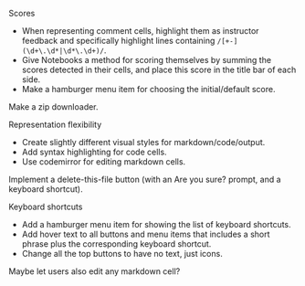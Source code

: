 
Scores

 * When representing comment cells, highlight them as instructor feedback and
   specifically highlight lines containing `/[+-](\d+\.\d*|\d*\.\d+)/`.
 * Give Notebooks a method for scoring themselves by summing the scores detected
   in their cells, and place this score in the title bar of each side.
 * Make a hamburger menu item for choosing the initial/default score.

Make a zip downloader.

Representation flexibility

 * Create slightly different visual styles for markdown/code/output.
 * Add syntax highlighting for code cells.
 * Use codemirror for editing markdown cells.

Implement a delete-this-file button (with an Are you sure? prompt, and a
keyboard shortcut).

Keyboard shortcuts

 * Add a hamburger menu item for showing the list of keyboard shortcuts.
 * Add hover text to all buttons and menu items that includes a short phrase
   plus the corresponding keyboard shortcut.
 * Change all the top buttons to have no text, just icons.

Maybe let users also edit any markdown cell?
